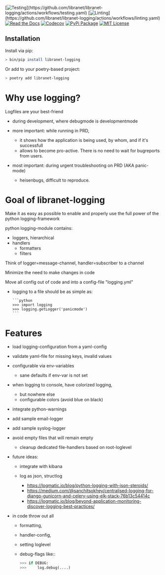 [![Testing](https://img.shields.io/github/actions/workflow/status/libranet/libranet-logging/testing.yaml?branch=main&longCache=true&style=flat-square&label=tests&logo=GitHub%20Actions&logoColor=fff")](https://github.com/libranet/libranet-logging/actions/workflows/testing.yaml)
[![Linting](https://img.shields.io/github/actions/workflow/status/libranet/libranet-logging/linting.yaml?branch=main&longCache=true&style=flat-square&label=Linting&logo=GitHub%20Actions&logoColor=fff")](https://github.com/libranet/libranet-logging/actions/workflows/linting.yaml)
[![Read the Docs](https://readthedocs.org/projects/libranet-logging/badge/?version=latest)](https://libranet-logging.readthedocs.io/en/latest/)
[![Codecov](https://codecov.io/gh/libranet/libranet-logging/branch/main/graph/badge.svg?token=5QL5P68B80)](https://codecov.io/gh/libranet/libranet-logging)
[![PyPi Package](https://img.shields.io/pypi/v/libranet-logging?color=%2334D058&label=pypi%20package)](https://pypi.org/project/libranet-logging/)
[![MIT License](https://img.shields.io/badge/license-MIT-blue.svg)](https://github.com/libranet/libranet-logging/blob/main/docs/license.md)


## Installation

Install via pip:

```bash
> bin/pip install libranet-logging
```

Or add to your poetry-based project:

```bash
> poetry add libranet-logging
```


# Why use logging?

Logfiles are your best-friend

  - during development, where debugmode is developmentmode

  - more important: while running in PRD,
    - it shows how the application is being used, by whom, and if it's successfull
    - allows to become pro-active. There is no need to wait for bugreports from users.

  - most important: during urgent troubleshooting on PRD (AKA panic-mode)
    - heisenbugs,  difficult to reproduce.


# Goal of libranet-logging

Make it as easy as possible to enable and properly use the full power of the python logging-framework

python logging-module contains:
  - loggers, hierarchical
  - handlers
    - formatters
    - filters

Think of logger=message-channel, handler=subscriber to a channel

Minimize the need to make changes in code

Move all config out of code and into a config-file "logging.yml"

  - logging to a file should be as simple as:

        ```python
        >>> import logging
        >>> logging.getLogger('panicmode')
        ```

# Features

 - load logging-configuration from a yaml-config

 - validate yaml-file for missing keys, invalid values

 - configurable via env-variables
   - sane defaults if env-var is not set

 - when logging to console, have colorized logging,
   - but nowhere else
   - configurable colors (avoid blue on black)

 - integrate python-warnings
 - add sample email-logger
 - add sample syslog-logger

 - avoid empty files that will remain empty
   - cleanup dedicated file-handlers based on root-loglevel

 - future ideas:
   - integrate with kibana
   - log as json, structlog

       - https://logmatic.io/blog/python-logging-with-json-steroids/
       - https://medium.com/@sanchitsokhey/centralised-logging-for-django-gunicorn-and-celery-using-elk-stack-76b13c54414c
       - https://logmatic.io/blog/beyond-application-monitoring-discover-logging-best-practices/


 - in code throw out all
   - formatting,
   - handler-config,
   - setting loglevel
   - debug-flags like::

        ```python
        >>> if DEBUG:
        >>>     log.debug(....)
        ```